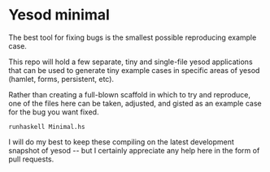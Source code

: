 # Yesod minimal

The best tool for fixing bugs is the smallest possible reproducing 
example case.

This repo will hold a few separate, tiny and single-file yesod 
applications that can be used to generate tiny example cases in specific 
areas of yesod (hamlet, forms, persistent, etc).

Rather than creating a full-blown scaffold in which to try and 
reproduce, one of the files here can be taken, adjusted, and gisted as 
an example case for the bug you want fixed.

`runhaskell Minimal.hs`

I will do my best to keep these compiling on the latest development 
snapshot of yesod -- but I certainly appreciate any help here in the 
form of pull requests.
